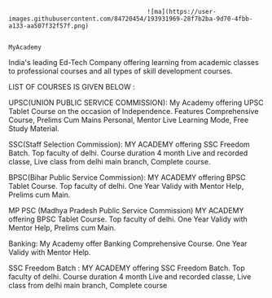                                           ![ma](https://user-images.githubusercontent.com/84720454/193931969-28f7b2ba-9d70-4fbb-a133-aa507f32f57f.png)

                                                                       MyAcademy


India's leading Ed-Tech Company offering learning from academic classes to professional courses and all types of skill development courses.



LIST OF COURSES IS GIVEN BELOW :


UPSC(UNION PUBLIC SERVICE COMMISSION):
My Academy offering UPSC Tablet Course on the occasion of Independence. Features Comprehensive Course, Prelims Cum Mains Personal, Mentor Live Learning Mode, Free Study Material.

SSC(Staff Selection Commission):
MY ACADEMY offering SSC Freedom Batch. Top faculty of delhi. Course duration 4 month Live and recorded classe, Live class from delhi main branch, Complete course.

BPSC(Bihar Public Service Commission):
MY ACADEMY offering BPSC Tablet Course. Top faculty of delhi. One Year Validy with Mentor Help, Prelims cum Main.

MP PSC (Madhya Pradesh Public Service Commission)
MY ACADEMY offering BPSC Tablet Course. Top faculty of delhi. One Year Validy with Mentor Help, Prelims cum Main.

Banking:
My Academy offer Banking Comprehensive Course. One Year Validy with Mentor Help.

SSC Freedom Batch : 
MY ACADEMY offering SSC Freedom Batch. Top faculty of delhi. Course duration 4 month Live and recorded classe, Live class from delhi main branch, Complete course




